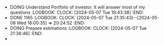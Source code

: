 - DOING Understand Portfolio of investor. It will answer most of my questions 
  :LOGBOOK:
  CLOCK: [2024-05-07 Tue 19:43:38]
  :END:
- DONE 1165
  :LOGBOOK:
  CLOCK: [2024-05-07 Tue 21:35:43]--[2024-05-08 Wed 18:00:35] =>  20:24:52
  :END:
- DOING Prepare estimations
  :LOGBOOK:
  CLOCK: [2024-05-07 Tue 21:36:46]
  :END:
-